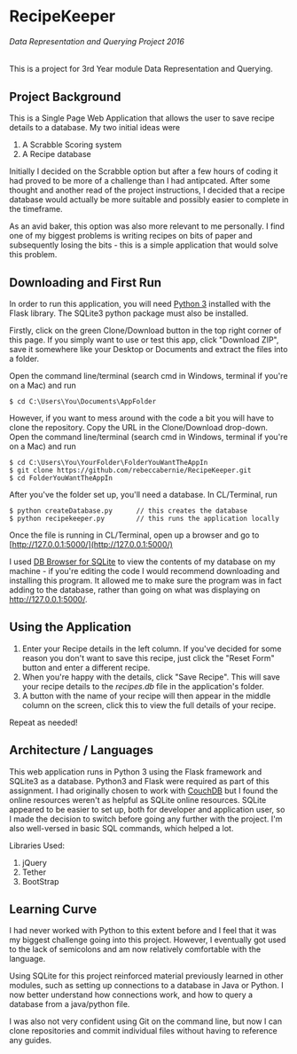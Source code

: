 # RecipeKeeper
###### Data Representation and Querying Project 2016
This is a  project for 3rd Year module Data Representation and Querying.

## Project Background 
This is a Single Page Web Application that allows the user to save recipe details to a database. 
My two initial ideas were 

1. A Scrabble Scoring system
2. A Recipe database

Initially I decided on the Scrabble option but after a few hours of coding it had proved to be more of a challenge than I had antipcated. After some thought and another read of the project instructions, I decided that a recipe database would actually be more suitable and possibly easier to complete in the timeframe. 

As an avid baker, this option was also more relevant to me personally. I find one of my biggest problems is writing recipes on bits of paper and subsequently losing the bits - this is a simple application that would solve this problem.


## Downloading and First Run
In order to run this application, you will need [Python 3](https://www.continuum.io/downloads) installed with the Flask library. The SQLite3 python package must also be installed.

Firstly, click on the green Clone/Download button in the top right corner of this page. 
If you simply want to use or test this app, click "Download ZIP", save it somewhere like your Desktop or Documents and extract the files into a folder. 

Open the command line/terminal (search cmd in Windows, terminal if you're on a Mac) and run
```
$ cd C:\Users\You\Documents\AppFolder
```

However, if you want to mess around with the code a bit you will have to clone the repository. Copy the URL in the Clone/Download drop-down. Open the command line/terminal (search cmd in Windows, terminal if you're on a Mac) and run 
```
$ cd C:\Users\You\YourFolder\FolderYouWantTheAppIn
$ git clone https://github.com/rebeccabernie/RecipeKeeper.git
$ cd FolderYouWantTheAppIn
```

After you've the folder set up, you'll need a database. In CL/Terminal, run
```
$ python createDatabase.py      // this creates the database
$ python recipekeeper.py        // this runs the application locally 
```

Once the file is running in CL/Terminal, open up a browser and go to [http://127.0.0.1:5000/](http://127.0.0.1:5000/)

I used [DB Browser for SQLite](http://sqlitebrowser.org/) to view the contents of my database on my machine - if you're editing the code I would recommend downloading and installing this program. It allowed me to make sure the program was in fact adding to the database, rather than going on what was displaying on http://127.0.0.1:5000/.

## Using the Application
1. Enter your Recipe details in the left column. If you've decided for some reason you don't want to save this recipe, just click the "Reset Form" button and enter a different recipe.
2. When you're happy with the details, click "Save Recipe". This will save your recipe details to the _recipes.db_ file in the application's folder.
3. A button with the name of your recipe will then appear in the middle column on the screen, click this to view the full details of your recipe.

Repeat as needed!

## Architecture / Languages

This web application runs in Python 3 using the Flask framework and SQLite3 as a database.
Python3 and Flask were required as part of this assignment. I had originally chosen to work with [CouchDB](http://couchdb.apache.org/) but I found the online resources weren't as helpful as SQLite online resources. SQLite appeared to be easier to set up, both for developer and application user, so I made the decision to switch before going any further with the project. I'm also well-versed in basic SQL commands, which helped a lot.

Libraries Used:

1. jQuery
2. Tether
3. BootStrap


## Learning Curve

I had never worked with Python to this extent before and I feel that it was my biggest challenge going into this project. However, I eventually got used to the lack of semicolons and am now relatively comfortable with the language. 

Using SQLite for this project reinforced material previously learned in other modules, such as setting up connections to a database in Java or Python. I now better understand how connections work, and how to query a database from a java/python file.

I was also not very confident using Git on the command line, but now I can clone repositories and commit individual files without having to reference any guides.
